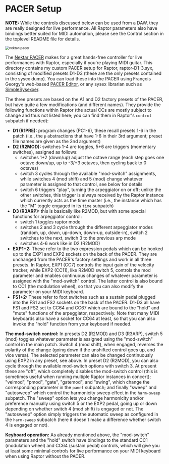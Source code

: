 # PACER Setup

**NOTE:** While the controls discussed below can be used from a DAW, they are really designed for live performance. All Raptor parameters also have bindings better suited for MIDI automation, please see the Control section in the toplevel README file for details.

<img src="/home/ag/Sources/bitbucket/raptor-lua/pacer/nektar-pacer.png" alt="nektar-pacer" style="zoom:75%;" />

The [Nektar PACER][] makes for a great hands-free controller for live performances with Raptor, especially if you're playing MIDI guitar. This directory contains my custom PACER setup for Raptor, raptor-D1-3.syx, consisting of modified presets D1-D3 (these are the only presets contained in the sysex dump). You can load these into the PACER using François Georgy's web-based [PACER Editor][], or any sysex librarian such as [SimpleSysexxer][].

The three presets are based on the A1 and D2 factory presets of the PACER, but have quite a few modifications (and different names). They provide the following functions within Raptor (the actual CCs are mostly subject to change and thus not listed here; you can find them in Raptor's `control` subpatch if needed):

- **D1 (R1PRE):** program changes (PC1-6), these recall presets 1-6 in the patch (i.e., the `p` abstractions that have 1-6 in their 3rd argument; preset file names are given as the 2nd argument) 
- **D2 (R2MOD):** switches 1-4 are toggles, 5+6 are triggers (momentary switches), assigned as follows:
    - switches 1+2 (down/up) adjust the octave range (each step goes one octave down/up, up to -3/+3 octaves, then cycling back to 0 octaves)
    - switch 3 cycles through the available "mod-switch" assignments, while switches 4 (mod shift) and 5 (mod) change whatever parameter is assigned to that control, see below for details
    - switch 6 triggers "play", turning the arpeggiator on or off; unlike the other switches, this trigger is always received by the Raptor instance which currently acts as the time master (i.e., the instance which has the "M" toggle engaged in its `time` subpatch)
- **D3 (R3ARP):** this is basically like R2MOD, but with some special functions for arpeggiator control:
    - switch 1 toggles raptor mode
    - switches 2 and 3 cycle through the different arpeggiator modes (random, up, down, up-down, down-up, outside-in), switch 2 switches to the next, switch 3 to the previous arp mode
    - switches 4-6 work like in D2 (R2MOD)
- **EXP1+2:** These refer to the two expression pedals which can be hooked up to the EXP1 and EXP2 sockets on the back of the PACER. They are unchanged from the PACER's factory settings and work in all three presets. In Raptor, EXP1 (CC7) controls the input gain of the velocity tracker, while EXP2 (CC11), like R2MOD switch 5, controls the mod parameter and enables continuous changes of whatever parameter is assigned with the "mod-switch" control. The latter control is also bound to CC1 (the modulation wheel), so that you can also modify the parameter on your MIDI keyboard.
- **FS1+2:** These refer to foot switches such as a sustain pedal plugged into the FS1 and FS2 sockets on the back of the PACER. D1-D3 all have FS1 and FS2 set to CC64 and CC67 which are bound to the "hold" and "mute" functions of the arpeggiator, respectively. Note that many MIDI keyboards also have a socket for CC64 at least, so that you can also invoke the "hold" function from your keyboard if needed.

**The mod-switch control:** In presets D2 (R2MOD) and D3 (R3ARP), switch 5 (mod) toggles whatever parameter is assigned using the "mod-switch" control in the main patch. Switch 4 (mod shift), when engaged, reverses the polarity of the change (going down if the unshifted control goes up, and vice versa). The selected parameter can also be changed continuously using EXP2 in any preset, see above. In preset D2 (R2MOD), you can also cycle through the available mod-switch options with switch 3. At present these are "off", which completely disables the mod-switch control (this is sometimes useful when running multiple Raptor instances in concert); "velmod", "pmod", "gate", "gatemod", and "swing", which change the corresponding parameter in the `panel` subpatch; and finally "sweep" and "autosweep" which control the harmonicity sweep effect in the `harm-sweep` subpatch. The "sweep" option lets you change harmonicity and/or preference manually using switch 5 or the EXP2 pedal, going up or down depending on whether switch 4 (mod shift) is engaged or not. The "autosweep" option simply triggers the automatic sweep as configured in the `harm-sweep` subpatch (here it doesn't make a difference whether switch 4 is engaged or not).

**Keyboard operation:** As already mentioned above, the "mod-switch" parameters and the "hold" switch have bindings to the standard CC1 (modulation wheel) and CC64 (sustain pedal) controls, which will give you at least some minimal controls for live performance on your MIDI keyboard when using Raptor without the PACER.

[Nektar PACER]: https://nektartech.com/pacer-midi-daw-footswitch-controller/
[PACER Editor]: https://studiocode.dev/pacer-editor
[SimpleSysexxer]: http://archive.today/cD4KR
